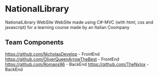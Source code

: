 # NationalLibrary
NationalLibrary WebSite
WebSite made using C#-MVC (with html, css and javascript) for a learning course made by an Italian Coompany

## Team Components
https://github.com/NicholasDevelop - FrontEnd
https://github.com/OliverQueenArrowTheBest - FrontEnd
https://github.com/Romans96 - BackEnd
https://github.com/TheNylox - BackEnd
